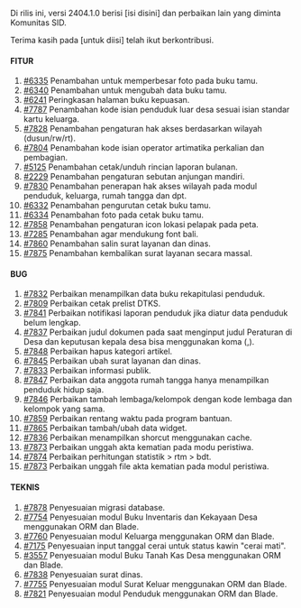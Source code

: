 Di rilis ini, versi 2404.1.0 berisi [isi disini] dan perbaikan lain yang diminta Komunitas SID.

Terima kasih pada [untuk diisi] telah ikut berkontribusi.

#### FITUR

1. [#6335](https://github.com/OpenSID/OpenSID/issues/6335) Penambahan untuk memperbesar foto pada buku tamu.
2. [#6340](https://github.com/OpenSID/OpenSID/issues/6340) Penambahan untuk mengubah data buku tamu.
3. [#6241](https://github.com/OpenSID/OpenSID/issues/6241) Peringkasan halaman buku kepuasan.
4. [#7787](https://github.com/OpenSID/OpenSID/issues/7787) Penambahan kode isian penduduk luar desa sesuai isian standar kartu keluarga.
5. [#7828](https://github.com/OpenSID/OpenSID/issues/7828) Penambahan pengaturan hak akses berdasarkan wilayah (dusun/rw/rt).
6. [#7804](https://github.com/OpenSID/OpenSID/issues/7804) Penambahan kode isian operator artimatika perkalian dan pembagian.
7. [#5125](https://github.com/OpenSID/OpenSID/issues/5125) Penambahan cetak/unduh rincian laporan bulanan.
8. [#2229](https://github.com/OpenSID/OpenSID/issues/2229) Penambahan pengaturan sebutan anjungan mandiri.
9. [#7830](https://github.com/OpenSID/OpenSID/issues/7830) Penambahan penerapan hak akses wilayah pada modul penduduk, keluarga, rumah tangga dan dpt.
10. [#6332](https://github.com/OpenSID/OpenSID/issues/6332) Penambahan pengurutan cetak buku tamu.
11. [#6334](https://github.com/OpenSID/OpenSID/issues/6334) Penambahan foto pada cetak buku tamu.
12. [#7858](https://github.com/OpenSID/OpenSID/issues/7858) Penambahan pengaturan icon lokasi pelapak pada peta.
13. [#7285](https://github.com/OpenSID/OpenSID/issues/7285) Penambahan agar mendukung font bali.
14. [#7860](https://github.com/OpenSID/OpenSID/issues/7860) Penambahan salin surat layanan dan dinas.
15. [#7875](https://github.com/OpenSID/OpenSID/issues/7875) Penambahan kembalikan surat layanan secara massal.


#### BUG

1. [#7832](https://github.com/OpenSID/OpenSID/issues/7832) Perbaikan menampilkan data buku rekapitulasi penduduk.
2. [#7809](https://github.com/OpenSID/OpenSID/issues/7809) Perbaikan cetak prelist DTKS.
3. [#7841](https://github.com/OpenSID/OpenSID/issues/7841) Perbaikan notifikasi laporan penduduk jika diatur data penduduk belum lengkap.
4. [#7837](https://github.com/OpenSID/OpenSID/issues/7837) Perbaikan judul dokumen pada saat menginput judul Peraturan di Desa dan keputusan kepala desa bisa menggunakan koma (,).
5. [#7848](https://github.com/OpenSID/OpenSID/issues/7848) Perbaikan hapus kategori artikel.
6. [#7845](https://github.com/OpenSID/OpenSID/issues/7845) Perbaikan ubah surat layanan dan dinas.
7. [#7833](https://github.com/OpenSID/OpenSID/issues/7833) Perbaikan informasi publik.
8. [#7847](https://github.com/OpenSID/OpenSID/issues/7847) Perbaikan data anggota rumah tangga hanya menampilkan penduduk hidup saja.
9. [#7846](https://github.com/OpenSID/OpenSID/issues/7846) Perbaikan tambah lembaga/kelompok dengan kode lembaga dan kelompok yang sama.
10. [#7859](https://github.com/OpenSID/OpenSID/issues/7859) Perbaikan rentang waktu pada program bantuan.
11. [#7865](https://github.com/OpenSID/OpenSID/issues/7865) Perbaikan tambah/ubah data widget.
12. [#7836](https://github.com/OpenSID/OpenSID/issues/7836) Perbaikan menampilkan shorcut menggunakan cache.
13. [#7873](https://github.com/OpenSID/OpenSID/issues/7873) Perbaikan unggah akta kematian pada modu peristiwa.
14. [#7874](https://github.com/OpenSID/OpenSID/issues/7874) Perbaikan perhitungan statistik > rtm > bdt.
15. [#7873](https://github.com/OpenSID/OpenSID/issues/7873) Perbaikan unggah file akta kematian pada modul peristiwa.


#### TEKNIS

1. [#7878](https://github.com/OpenSID/OpenSID/issues/7878) Penyesuaian migrasi database.
2. [#7754](https://github.com/OpenSID/OpenSID/issues/7754) Penyesuaian modul Buku Inventaris dan Kekayaan Desa menggunakan ORM dan Blade.
3. [#7760](https://github.com/OpenSID/OpenSID/issues/7760) Penyesuaian modul Keluarga menggunakan ORM dan Blade.
4. [#7175](https://github.com/OpenSID/OpenSID/issues/7175) Penyesuaian input tanggal cerai untuk status kawin "cerai mati".
5. [#3557](https://github.com/OpenSID/OpenSID/issues/3557) Penyesuaian modul Buku Tanah Kas Desa  menggunakan ORM dan Blade.
6. [#7838](https://github.com/OpenSID/OpenSID/issues/7838) Penyesuaian surat dinas.
7. [#7755](https://github.com/OpenSID/OpenSID/issues/7755) Penyesuaian modul Surat Keluar  menggunakan ORM dan Blade.
8. [#7821](https://github.com/OpenSID/OpenSID/issues/7821) Penyesuaian modul Penduduk menggunakan ORM dan Blade.
